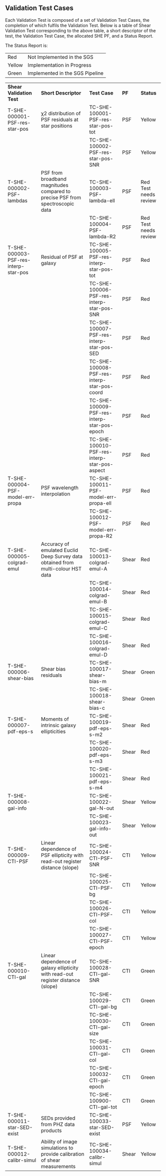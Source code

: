 ## Validation Test Cases

Each Validation Test is composed of a set of Validation Test Cases, the
completion of which fulfils the Validation Test. Below is a table of
Shear Validation Test corresponding to the above table, a short
descriptor of the test, the Validation Test Case, the allocated SHE PF,
and a Status Report.

The Status Report is:

|   |   |
|---|---|
| Red | Not Implemented in the SGS |
| Yellow | Implementation in Progress |
| Green | Implemented in the SGS Pipeline |


|                                      |                                                                                  |                                              |        |                       |
|--------------------------------------|----------------------------------------------------------------------------------|----------------------------------------------|--------|-----------------------|
| **Shear Validation Test**            | **Short Descriptor**                                                             | **Test Case**                                | **PF** | **Status**            |
| T-SHE-000001-PSF-res-star-pos        | χ2 distribution of PSF residuals at star positions                               | TC-SHE-100001-PSF-res-star-pos-tot           | PSF    | Yellow                |
|                                      |                                                                                  | TC-SHE-100002-PSF-res-star-pos-SNR           | PSF    | Yellow                |
| T-SHE-000002-PSF-lambdas             | PSF from broadband magnitudes compared to precise PSF from spectroscopic data    | TC-SHE-100003-PSF-lambda-ell                 | PSF    | Red Test needs review |
|                                      |                                                                                  | TC-SHE-100004-PSF-lambda-R2                  | PSF    | Red Test needs review |
| T-SHE-000003-PSF-res-interp-star-pos | Residual of PSF at galaxy                                                        | TC-SHE-100005-PSF-res-interp-star-pos-tot    | PSF    | Red                   |
|                                      |                                                                                  | TC-SHE-100006-PSF-res-interp-star-pos-SNR    | PSF    | Red                   |
|                                      |                                                                                  | TC-SHE-100007-PSF-res-interp-star-pos-SED    | PSF    | Red                   |
|                                      |                                                                                  | TC-SHE-100008-PSF-res-interp-star-pos-coord  | PSF    | Red                   |
|                                      |                                                                                  | TC-SHE-100009-PSF-res-interp-star-pos-epoch  | PSF    | Red                   |
|                                      |                                                                                  | TC-SHE-100010-PSF-res-interp-star-pos-aspect | PSF    | Red                   |
| T-SHE-000004-PSF-model-err-propa     | PSF wavelength interpolation                                                     | TC-SHE-100011-PSF-model-err-propa-ell        | PSF    | Red                   |
|                                      |                                                                                  | TC-SHE-100012-PSF-model-err-propa-R2         | PSF    | Red                   |
| T-SHE-000005-colgrad-emul            | Accuracy of emulated Euclid Deep Survey data obtained from multi-colour HST data | TC-SHE-100013-colgrad-emul-A                 | Shear  | Red                   |
|                                      |                                                                                  | TC-SHE-100014-colgrad-emul-B                 | Shear  | Red                   |
|                                      |                                                                                  | TC-SHE-100015-colgrad-emul-C                 | Shear  | Red                   |
|                                      |                                                                                  | TC-SHE-100016-colgrad-emul-D                 | Shear  | Red                   |
| T-SHE-000006-shear-bias              | Shear bias residuals                                                             | TC-SHE-100017-shear-bias-m                   | Shear  | Green                 |
|                                      |                                                                                  | TC-SHE-100018-shear-bias-c                   | Shear  | Green                 |
| T-SHE-000007-pdf-eps-s               | Moments of intrinsic galaxy ellipticities                                        | TC-SHE-100019-pdf-eps-s-m2                   | Shear  | Red                   |
|                                      |                                                                                  | TC-SHE-100020-pdf-eps-s-m3                   | Shear  | Red                   |
|                                      |                                                                                  | TC-SHE-100021-pdf-eps-s-m4                   | Shear  | Red                   |
| T-SHE-000008-gal-info                |                                                                                  | TC-SHE-100022-gal-N-out                      | Shear  | Yellow                |
|                                      |                                                                                  | TC-SHE-100023-gal-info-out                   | Shear  | Yellow                |
| T-SHE-000009-CTI-PSF                 | Linear dependence of PSF ellipticity with read-out register distance (slope)     | TC-SHE-100024-CTI-PSF-SNR                    | CTI    | Yellow                |
|                                      |                                                                                  | TC-SHE-100025-CTI-PSF-bg                     | CTI    | Yellow                |
|                                      |                                                                                  | TC-SHE-100026-CTI-PSF-col                    | CTI    | Yellow                |
|                                      |                                                                                  | TC-SHE-100027-CTI-PSF-epoch                  | CTI    | Yellow                |
| T-SHE-000010-CTI-gal                 | Linear dependence of galaxy ellipticity with read-out register distance (slope)  | TC-SHE-100028-CTI-gal-SNR                    | CTI    | Green                 |
|                                      |                                                                                  | TC-SHE-100029-CTI-gal-bg                     | CTI    | Green                 |
|                                      |                                                                                  | TC-SHE-100030-CTI-gal-size                   | CTI    | Green                 |
|                                      |                                                                                  | TC-SHE-100031-CTI-gal-col                    | CTI    | Green                 |
|                                      |                                                                                  | TC-SHE-100032-CTI-gal-epoch                  | CTI    | Green                 |
|                                      |                                                                                  | TC-SHE-100900-CTI-gal-tot                    | CTI    | Green                 |
| T-SHE-000011-star-SED-exist          | SEDs provided from PHZ data products                                             | TC-SHE-100033-star-SED-exist                 | PSF    | Yellow                |
| T-SHE-000012-calibr-simul            | Ability of image simulations to provide calibration of shear measurements        | TC-SHE-100034-calibr-simul                   | Shear  | Yellow                |
